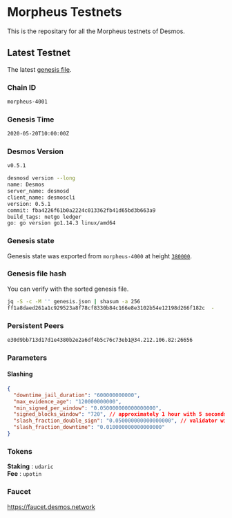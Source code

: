 # Morpheus Testnets

This is the repositary for all the Morpheus testnets of Desmos.

## Latest Testnet

The latest [genesis file](4001/genesis.json).

### Chain ID

```sh
morpheus-4001
```

### Genesis Time

```sh
2020-05-20T10:00:00Z
```

### Desmos Version

```sh
v0.5.1
```

```sh
desmosd version --long
name: Desmos
server_name: desmosd
client_name: desmoscli
version: 0.5.1
commit: fba4226f61b0a2224c013362fb41d65bd3b663a9
build_tags: netgo ledger
go: go version go1.14.3 linux/amd64
```

### Genesis state

Genesis state was exported from `morpheus-4000` at height [`380000`](https://morpheus-4000.desmos.network/blocks/380000).

### Genesis file hash

You can verify with the sorted genesis file.

```sh
jq -S -c -M '' genesis.json | shasum -a 256
ff1a8daed261a1c929523a8f78cf8330b84c166e8e3102b54e12198d266f182c  -
```

### Persistent Peers

```sh
e30d9bb713d17d1e4380b2e2a6df4b5c76c73eb1@34.212.106.82:26656
```

### Parameters

#### Slashing

```json
{
  "downtime_jail_duration": "600000000000",
  "max_evidence_age": "120000000000",
  "min_signed_per_window": "0.050000000000000000",
  "signed_blocks_window": "720", // approximately 1 hour with 5 seconds block
  "slash_fraction_double_sign": "0.050000000000000000", // validator will be jailed for downtime if missing 684 blocks in 1 hour
  "slash_fraction_downtime": "0.010000000000000000"
}
```

### Tokens

__Staking__ : `udaric` \
__Fee__ : `upotin`

### Faucet

https://faucet.desmos.network
